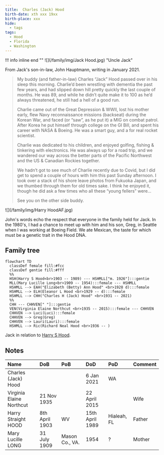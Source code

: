 ```yaml
---
title:  Charles (Jack) Hood
birth-date: xth xxx 19xx
birth-place: xxx
hide:
  - tags
tags:
  - Hood
  - Florida
  - Washington
---
```

!!! info inline end ""
    ![](/family/img/Jack Hood.jpg)
    "Uncle Jack"

From Jack's son-in-law, John Hauptmann, writing in January 2021.

> My buddy (and father-in-law) Charles “Jack” Hood passed over in his sleep this morning. Charlie’d been wrestling with dementia the past few years, and had slipped down hill pretty quickly the last couple of months. He was 89, and while he didn’t quite make it to 100 as he’d always threatened, he still had a hell of a good run.
>
> Charlie came out of the Great Depression & WWII, lost his mother early, flew Navy reconnaissance missions (backseat) during the Korean War, and faced (or “saw”, as he put it) a MIG on combat patrol. After Korea he put himself through college on the GI Bill, and spent his career with NASA & Boeing. He was a smart guy, and a for real rocket scientist.
>
> Charlie was dedicated to his children, and enjoyed golfing, fishing & tinkering with electronics. He was always up for a road trip, and we wandered our way across the better parts of the Pacific Northwest and the US & Canadian Rockies together.
>
> We hadn’t got to see much of Charlie recently due to Covid, but I did get to spend a couple of hours with him this past Sunday afternoon. I took over a stack of his shore leave photos from Fukuoka Japan, and we thumbed through them for old times sake. I think he enjoyed it, though he did ask a few times who all these “young fellers” were...
> 
> See you on the other side buddy.

![](/family/img/Harry HoodAF.jpg)

John's words echo the respect that everyone in the family held for Jack. In the 1980's, I had a chance to meet up with him and his son, Greg, in Seattle when I was working at Boeing Field. We ate Mexican, the taste for which must be a genetic trait in the Hood DNA.

## Family tree

<!-- 
From Linda Webb 7 Jan 23: "Just so you know, Mom (Eleanor Hood) was born in 1929, not 1930. Grandma Hood did die in 1954. She died a day after my brother Mark was born in March of 1954." 
-->

``` mermaid
flowchart TD
  classDef female fill:#fcc
  classDef gentie fill:#fff
  %%
  HSH(Harry S Hood<br>1903 -- 1989) --- HSHMLL["m. 1926"]:::gentie
  MLL(Mary Lucille Long<br>1909 -- 1954):::female --- HSHMLL
  HSHMLL --> EAH("Elizabeth (Betty) Ann Hood" <br>1928 d):::female
  HSHMLL --> ELH(Eleanor L Hood <br>1929 -- d):::female 
  HSHMLL --> CHH("Charles H (Jack) Hood" <br>1931 -- 2021) 
  %%
  CHH --- CHHVEN[" "]:::gentie
  VEN(Virginia Elaine Northcut <br>1935 -- 2015):::female --- CHHVEN
  CHHVEN --> Luci(Luci):::female
  CHHVEN --> Greg(Greg)
  CHHVEN --> Lauri(Lauri):::female
  HSHMLL --> Ric(Richard Neal Hood <br>1936 -- )
```
Jack in relation to [Harry S Hood](../Hood/2020-04-03-Harry-S-Hood.md).

## Notes

Name|DoB|PoB|DoD|PoD|Comment
:---|:--|:--|:--|:--|:--
Charles (Jack) Hood|||6 Jan 2021|WA
Virginia Elaine Northcut|21 Nov 1935||22 April 2015||Wife
Harry Straight HOOD|8th April 1903|WV|15th April 1989|Hialeah, FL|Father
Mary Lucille LONG|31 July 1909|Mason Co., VA.|1954|?|Mother
